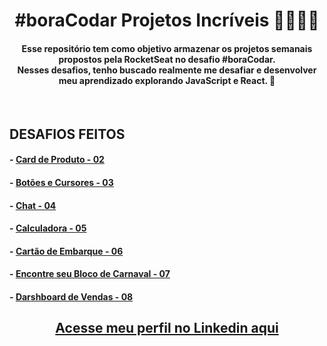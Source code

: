  <h1 align="center"><strong>#boraCodar Projetos Incríveis 👩🏻‍🚀✨</strong></h1>

<h4 align="center">Esse repositório tem como objetivo armazenar os projetos semanais propostos pela RocketSeat no desafio #boraCodar. <br> Nesses desafios, tenho buscado realmente me desafiar e desenvolver meu aprendizado explorando JavaScript e React. 🚀 </h4>
<br>
<h2><strong>DESAFIOS FEITOS</strong></h2>

#### - [<strong>Card de Produto - 02</strong>](https://github.com/tthayza/bora-codar/tree/main/product-card)
#### - [<strong>Botões e Cursores - 03 </strong>](https://github.com/tthayza/bora-codar/tree/main/buttons-cursors)
#### - [<strong>Chat - 04</strong>](https://github.com/tthayza/bora-codar/tree/main/chat)
#### - [<strong>Calculadora - 05</strong>](https://github.com/tthayza/bora-codar/tree/main/calculator)
#### - [<strong>Cartão de Embarque - 06</strong>](https://github.com/tthayza/bora-codar/tree/main/boarding-pass)
#### - [<strong>Encontre seu Bloco de Carnaval - 07</strong>](https://github.com/tthayza/bora-codar/tree/main/find-your-block)
#### - [<strong>Darshboard de Vendas - 08</strong>](https://github.com/tthayza/bora-codar/tree/main/dashboard)

<h2 align="center"><strong><a href="https://www.linkedin.com/in/tthayza-oliveira/">Acesse meu perfil no Linkedin aqui</a> </strong></h2>
